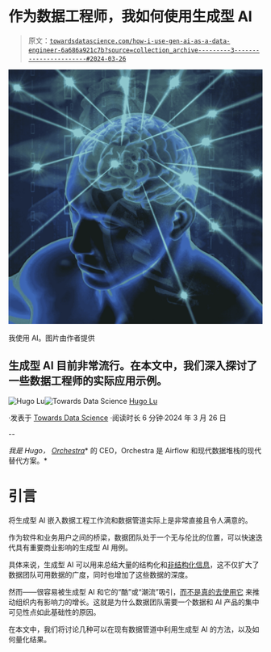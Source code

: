 # 作为数据工程师，我如何使用生成型 AI

> 原文：[`towardsdatascience.com/how-i-use-gen-ai-as-a-data-engineer-6a686a921c7b?source=collection_archive---------3-----------------------#2024-03-26`](https://towardsdatascience.com/how-i-use-gen-ai-as-a-data-engineer-6a686a921c7b?source=collection_archive---------3-----------------------#2024-03-26)

![](img/6c7e3a1a5ad9dd2a13163f07ad41b854.png)

我使用 AI。图片由作者提供

## 生成型 AI 目前非常流行。在本文中，我们深入探讨了一些数据工程师的实际应用示例。

[](https://medium.com/@hugolu87?source=post_page---byline--6a686a921c7b--------------------------------)![Hugo Lu](https://medium.com/@hugolu87?source=post_page---byline--6a686a921c7b--------------------------------)[](https://towardsdatascience.com/?source=post_page---byline--6a686a921c7b--------------------------------)![Towards Data Science](https://towardsdatascience.com/?source=post_page---byline--6a686a921c7b--------------------------------) [Hugo Lu](https://medium.com/@hugolu87?source=post_page---byline--6a686a921c7b--------------------------------)

·发表于 [Towards Data Science](https://towardsdatascience.com/?source=post_page---byline--6a686a921c7b--------------------------------) ·阅读时长 6 分钟·2024 年 3 月 26 日

--

*我是 Hugo，* [*Orchestra*](https://getorchestra.io)* 的 CEO，Orchestra 是 Airflow 和现代数据堆栈的现代替代方案。*

# 引言

将生成型 AI 嵌入数据工程工作流和数据管道实际上是非常直接且令人满意的。

作为软件和业务用户之间的桥梁，数据团队处于一个无与伦比的位置，可以快速迭代具有重要商业影响的生成型 AI 用例。

具体来说，生成型 AI 可以用来总结大量的结构化和[非结构化信息](https://www.getorchestra.io/blog/the-unstructured-data-funnel)，这不仅扩大了数据团队可用数据的广度，同时也增加了这些数据的深度。

然而——很容易被生成型 AI 和它的“酷”或“潮流”吸引，[而不是真的去使用它](https://www.ciodive.com/news/generative-ai-experiments-fail/707561/#:~:text=Generative%20AI%20experiments%20often%20fail,Group%20survey%20published%20last%20month.) 来推动组织内有影响力的增长。这就是为什么数据团队需要一个数据和 AI 产品的集中可见性点如此基础性的原因。

在本文中，我们将讨论几种可以在现有数据管道中利用生成型 AI 的方法，以及如何量化结果。
